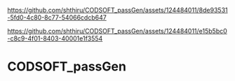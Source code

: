 

https://github.com/shthiru/CODSOFT_passGen/assets/124484011/8de93531-5fd0-4c80-8c77-54066cdcb647



https://github.com/shthiru/CODSOFT_passGen/assets/124484011/e15b5bc0-c8c9-4f01-8403-40001e1f3554

# CODSOFT_passGen
